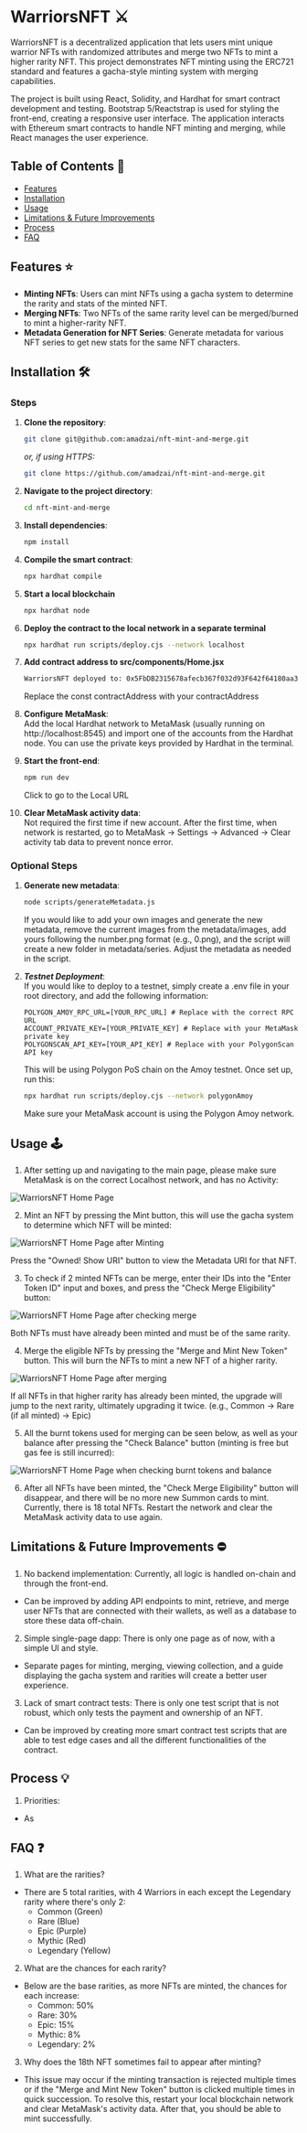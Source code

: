# WarriorsNFT :crossed_swords:
WarriorsNFT is a decentralized application that lets users mint unique warrior NFTs with randomized attributes and merge two NFTs to mint a higher rarity NFT. 
This project demonstrates NFT minting using the ERC721 standard and features a gacha-style minting system with merging capabilities. 

The project is built using React, Solidity, and Hardhat for smart contract development and testing. Bootstrap 5/Reactstrap is used for styling the front-end, creating a responsive user interface. The application interacts with Ethereum smart contracts to handle NFT minting and merging, while React manages the user experience.

## Table of Contents :scroll:
- [Features](#features-star)
- [Installation](#installation-hammer_and_wrench)
- [Usage](#usage-joystick)
- [Limitations & Future Improvements](#limitations--future-improvements-no_entry)
- [Process](#process-bulb)
- [FAQ](#faq-question)

## Features :star:
- **Minting NFTs**: Users can mint NFTs using a gacha system to determine the rarity and stats of the minted NFT.
- **Merging NFTs**: Two NFTs of the same rarity level can be merged/burned to mint a higher-rarity NFT.
- **Metadata Generation for NFT Series**:  Generate metadata for various NFT series to get new stats for the same NFT characters.

## Installation :hammer_and_wrench:
### Steps
1. **Clone the repository**:
    ```bash
    git clone git@github.com:amadzai/nft-mint-and-merge.git
    ```

   *or, if using HTTPS:*
    ```bash
    git clone https://github.com/amadzai/nft-mint-and-merge.git
    ```

2. **Navigate to the project directory**:
    ```bash
    cd nft-mint-and-merge
    ```

3. **Install dependencies**:
    ```bash
    npm install
    ```

4. **Compile the smart contract**:
    ```bash
    npx hardhat compile
    ```

5. **Start a local blockchain**
    ```bash
    npx hardhat node
    ```

6. **Deploy the contract to the local network in a separate terminal**
    ```bash
    npx hardhat run scripts/deploy.cjs --network localhost
    ```

7. **Add contract address to src/components/Home.jsx**
    ```bash
    WarriorsNFT deployed to: 0x5FbDB2315678afecb367f032d93F642f64180aa3
    ```
    Replace the const contractAddress with your contractAddress

8. **Configure MetaMask**:  
    Add the local Hardhat network to MetaMask (usually running on http://localhost:8545) and import one of the accounts from the Hardhat node. You can use the private keys provided by Hardhat in the terminal.

9. **Start the front-end**:
    ```bash
    npm run dev
    ```
    Click to go to the Local URL

10. **Clear MetaMask activity data**:  
    Not required the first time if new account. After the first time, when network 
    is restarted, go to MetaMask -> Settings -> Advanced -> Clear activity tab data to prevent nonce error.

### Optional Steps
1. **Generate new metadata**:  
    ```bash
    node scripts/generateMetadata.js
    ```
    If you would like to add your own images and generate the new metadata, remove the current images from the metadata/images, add yours following the number.png format
    (e.g., 0.png), and the script will create a new folder in metadata/series. Adjust the metadata as needed in the script.

2. ***Testnet Deployment***:  
    If you would like to deploy to a testnet, simply create a .env file in your root directory, and add the following information:
    ```
    POLYGON_AMOY_RPC_URL=[YOUR_RPC_URL] # Replace with the correct RPC URL
    ACCOUNT_PRIVATE_KEY=[YOUR_PRIVATE_KEY] # Replace with your MetaMask private key
    POLYGONSCAN_API_KEY=[YOUR_API_KEY] # Replace with your PolygonScan API key
    ```
    This will be using Polygon PoS chain on the Amoy testnet. Once set up, run this:
    ```bash
    npx hardhat run scripts/deploy.cjs --network polygonAmoy
    ```
    Make sure your MetaMask account is using the Polygon Amoy network.

## Usage :joystick:
1. After setting up and navigating to the main page, please make sure MetaMask is on the correct Localhost network, and has no Activity:

<img src="./screenshots/1.png" alt="WarriorsNFT Home Page">

2. Mint an NFT by pressing the Mint button, this will use the gacha system to determine which NFT will be minted:

<img src="./screenshots/2.png" alt="WarriorsNFT Home Page after Minting">

Press the "Owned! Show URI" button to view the Metadata URI for that NFT.

3. To check if 2 minted NFTs can be merge, enter their IDs into the "Enter Token ID" input and boxes, and press the "Check Merge Eligibility" button:

<img src="./screenshots/3.png" alt="WarriorsNFT Home Page after checking merge">

Both NFTs must have already been minted and must be of the same rarity. 

4. Merge the eligible NFTs by pressing the "Merge and Mint New Token" button. This will burn the NFTs to mint a new NFT of a higher rarity. 

<img src="./screenshots/4.png" alt="WarriorsNFT Home Page after merging">

If all NFTs in that higher rarity has already been minted, the upgrade will jump to the next rarity, ultimately upgrading it twice. (e.g., Common -> Rare (if all minted) -> Epic)

5. All the burnt tokens used for merging can be seen below, as well as your balance after pressing the "Check Balance" button (minting is free but gas fee is still incurred):

<img src="./screenshots/5.png" alt="WarriorsNFT Home Page when checking burnt tokens and balance">

6. After all NFTs have been minted, the "Check Merge Eligibility" button will disappear, and there will be no more new Summon cards to mint. Currently, there is 18 total NFTs. Restart the network and clear the MetaMask activity data to use again.

## Limitations & Future Improvements :no_entry:
1. No backend implementation: Currently, all logic is handled on-chain and through the front-end.  
- Can be improved by adding API endpoints to mint, retrieve, and merge user NFTs that are connected with their wallets, as well as a database to store these data off-chain.

2. Simple single-page dapp: There is only one page as of now, with a simple UI and style.  
- Separate pages for minting, merging, viewing collection, and a guide displaying the gacha system and rarities will create a better user experience. 

3. Lack of smart contract tests: There is only one test script that is not robust, which only tests the payment and ownership of an NFT.  
- Can be improved by creating more smart contract test scripts that are able to test edge cases and all the different functionalities of the contract.

## Process :bulb:
1. Priorities:
- As 

## FAQ :question:
1. What are the rarities?
- There are 5 total rarities, with 4 Warriors in each except the Legendary rarity where there's only 2:
  - Common (Green)
  - Rare (Blue)
  - Epic (Purple)
  - Mythic (Red)
  - Legendary (Yellow)

2. What are the chances for each rarity?
- Below are the base rarities, as more NFTs are minted, the chances for each increase:
  - Common: 50%
  - Rare: 30%
  - Epic: 15%
  - Mythic: 8%
  - Legendary: 2%

3. Why does the 18th NFT sometimes fail to appear after minting?
- This issue may occur if the minting transaction is rejected multiple times or if the "Merge and Mint New Token" button is clicked multiple times in quick succession. To resolve this, restart your local blockchain network and clear MetaMask's activity data. After that, you should be able to mint successfully.